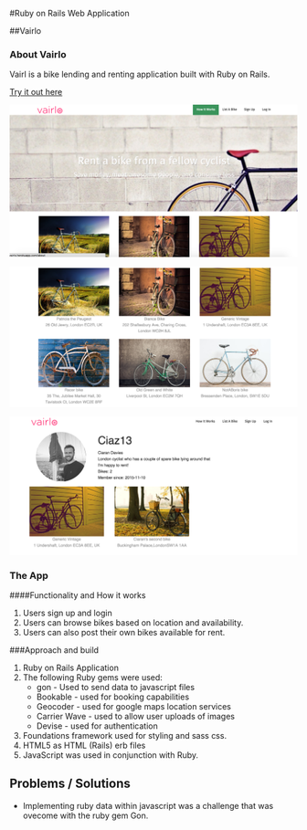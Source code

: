#Ruby on Rails Web Application

##Vairlo

### About Vairlo
Vairl is a bike lending and renting application built with Ruby on Rails. 

[Try it out here](https://http://vairlo.heroku-app.com/)

![](./screen-shots/home.png)

![](./screen-shots/bikes.png)

![](./screen-shots/profile.png)


### The App
####Functionality and How it works
1. Users sign up and login
2. Users can browse bikes based on location and availability.
3. Users can also post their own bikes available for rent.

###Approach and build
1. Ruby on Rails Application
2. The following Ruby gems were used:
    - gon - Used to send data to javascript files
    - Bookable - used for booking capabilities
    - Geocoder - used for google maps location services
    - Carrier Wave - used to allow user uploads of images
    - Devise - used for authentication
3. Foundations framework used for styling and sass css.
4. HTML5 as HTML (Rails) erb files
5. JavaScript was used in conjunction with Ruby.


## Problems / Solutions
- Implementing ruby data within javascript was a challenge that was ovecome with the ruby gem Gon.
